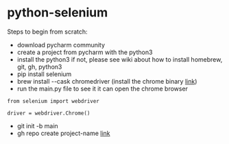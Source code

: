 # python-selenium

Steps to begin from scratch:

- download pycharm community
- create a project from pycharm with the python3
- install the python3 if not, please see wiki about how to install homebrew, git, gh, python3 
- pip install selenium
- brew install --cask chromedriver (install the chrome binary [link](https://gist.github.com/derhuerst/1b15ff4652a867391f03))
- run the main.py file to see it it can open the chrome browser

```
from selenium import webdriver

driver = webdriver.Chrome()

```

- git init -b main
- gh repo create project-name [link](https://docs.github.com/en/github/importing-your-projects-to-github/importing-source-code-to-github/adding-an-existing-project-to-github-using-the-command-line#adding-a-project-to-github-with-github-cli)









